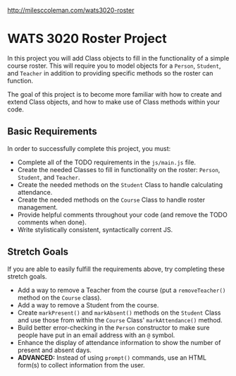 http://milesccoleman.com/wats3020-roster

# WATS 3020 Roster Project

In this project you will add Class objects to fill in the functionality of a
simple course roster. This will require you to model objects for a `Person`,
`Student`, and `Teacher` in addition to providing specific methods so the roster
can function.

The goal of this project is to become more familiar with how to create and
extend Class objects, and how to make use of Class methods within your code.

## Basic Requirements

In order to successfully complete this project, you must:

* Complete all of the TODO requirements in the `js/main.js` file.
* Create the needed Classes to fill in functionality on the roster: `Person`, `Student`, and `Teacher`.
* Create the needed methods on the `Student` Class to handle calculating attendance.
* Create the needed methods on the `Course` Class to handle roster management.
* Provide helpful comments throughout your code (and remove the TODO comments when done).
* Write stylistically consistent, syntactically corrent JS.

## Stretch Goals

If you are able to easily fulfill the requirements above, try completing these
stretch goals.

* Add a way to remove a Teacher from the course (put a `removeTeacher()` method on the `Course` class).
* Add a way to remove a Student from the course.
* Create `markPresent()` and `markAbsent()` methods on the `Student` Class and use those from within the `Course` Class' `markAttendance()` method.
* Build better error-checking in the `Person` constructor to make sure people have put in an email address with an `@` symbol.
* Enhance the display of attendance information to show the number of present and absent days.
* **ADVANCED:** Instead of using `prompt()` commands, use an HTML form(s) to collect information from the user.
